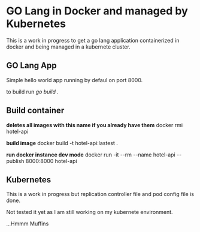 # GO Lang in Docker and managed by Kubernetes

This is a work in progress to get a go lang application containerized in docker and being managed in a kubernete cluster.

## GO Lang App

Simple hello world app running by defaul on port 8000.

to build run *go build .*

## Build container

**deletes all images with this name if you already have them**
docker rmi hotel-api

**build image**
docker build -t hotel-api:lastest .

**run docker instance dev mode**
docker run -it --rm --name hotel-api --publish 8000:8000 hotel-api

## Kubernetes

This is a work in progress but replication controller file and pod config file is done.

Not tested it yet as I am still working on my kubernete environment. 

...Hmmm Muffins